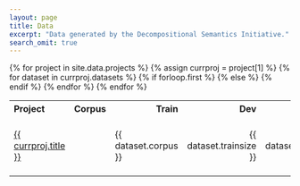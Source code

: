 ```yaml
---
layout: page
title: Data
excerpt: "Data generated by the Decompositional Semantics Initiative."
search_omit: true
---
```


<table>
  <tr>
    <th align="left">Project</th>
    <th align="left">Corpus</th>
    <th align="right">Train</th>
    <th align="right">Dev</th>
    <th align="right">Test</th>
    <th align="center">Download</th>
  </tr>
{% for project in site.data.projects %}
  {% assign currproj = project[1] %}
  {% for dataset in currproj.datasets %}
    <tr>
    {% if forloop.first %}
    <td align="left"><a href="{{ site.url }}/projects/{{ currproj.url }}">{{ currproj.title }}</a></td>
    {% else %}
    <td></td>
    {% endif %}
    <td align="left">{{ dataset.corpus }}</td>
    <td align="right">{{ dataset.trainsize }}</td>
    <td align="right">{{ dataset.devsize }}</td>
    <td align="right">{{ dataset.testsize }}</td>
    <td align="center"><a href="{{ site.url }}/projects/{{ currproj.url }}{{ dataset.url }}">{{ dataset.name }} ({{ dataset.filetype }})</a></td>
    </tr>
  {% endfor %}
{% endfor %}
</table>
